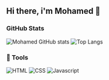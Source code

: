 ## Hi there, i'm Mohamed 👋
<h3>
  GitHub Stats
</h3>

![Mohamed GitHub stats](https://github-readme-stats-sigma-five.vercel.app/api?username=MAsecurity&show_icons=true&theme=radical)
![Top Langs](https://github-readme-stats-sigma-five.vercel.app/api/top-langs/?username=MAsecurity&layout=compact)

<h3>
  &#x1F527; Tools 
</h3>

![HTML](https://img.shields.io/badge/HTML5-E34F26?style=for-the-badge&logo=html5&logoColor=white)
![CSS](https://img.shields.io/badge/CSS3-1572B6?style=for-the-badge&logo=css3&logoColor=white)
![Javascript](https://img.shields.io/badge/JavaScript-323330?style=for-the-badge&logo=javascript&logoColor=F7DF1E)


